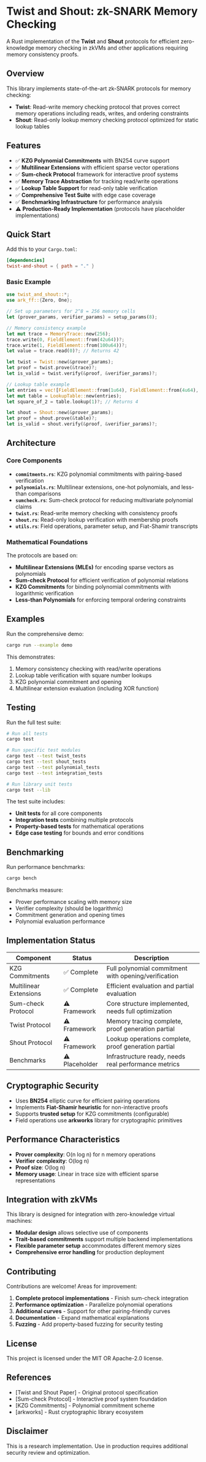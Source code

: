 # Twist and Shout: zk-SNARK Memory Checking

A Rust implementation of the **Twist** and **Shout** protocols for efficient zero-knowledge memory checking in zkVMs and other applications requiring memory consistency proofs.

## Overview

This library implements state-of-the-art zk-SNARK protocols for memory checking:

- **Twist**: Read-write memory checking protocol that proves correct memory operations including reads, writes, and ordering constraints
- **Shout**: Read-only lookup memory checking protocol optimized for static lookup tables

## Features

- ✅ **KZG Polynomial Commitments** with BN254 curve support
- ✅ **Multilinear Extensions** with efficient sparse vector operations  
- ✅ **Sum-check Protocol** framework for interactive proof systems
- ✅ **Memory Trace Abstraction** for tracking read/write operations
- ✅ **Lookup Table Support** for read-only table verification
- ✅ **Comprehensive Test Suite** with edge case coverage
- ✅ **Benchmarking Infrastructure** for performance analysis
- ⚠️ **Production-Ready Implementation** (protocols have placeholder implementations)

## Quick Start

Add this to your `Cargo.toml`:

```toml
[dependencies]
twist-and-shout = { path = "." }
```

### Basic Example

```rust
use twist_and_shout::*;
use ark_ff::{Zero, One};

// Set up parameters for 2^8 = 256 memory cells
let (prover_params, verifier_params) = setup_params(8);

// Memory consistency example
let mut trace = MemoryTrace::new(256);
trace.write(0, FieldElement::from(42u64))?;
trace.write(1, FieldElement::from(100u64))?;
let value = trace.read(0)?; // Returns 42

let twist = Twist::new(&prover_params);
let proof = twist.prove(&trace)?;
let is_valid = twist.verify(&proof, &verifier_params)?;

// Lookup table example  
let entries = vec![FieldElement::from(1u64), FieldElement::from(4u64), FieldElement::from(9u64)];
let mut table = LookupTable::new(entries);
let square_of_2 = table.lookup(1)?; // Returns 4

let shout = Shout::new(&prover_params);
let proof = shout.prove(&table)?;
let is_valid = shout.verify(&proof, &verifier_params)?;
```

## Architecture

### Core Components

- **`commitments.rs`**: KZG polynomial commitments with pairing-based verification
- **`polynomials.rs`**: Multilinear extensions, one-hot polynomials, and less-than comparisons
- **`sumcheck.rs`**: Sum-check protocol for reducing multivariate polynomial claims
- **`twist.rs`**: Read-write memory checking with consistency proofs
- **`shout.rs`**: Read-only lookup verification with membership proofs
- **`utils.rs`**: Field operations, parameter setup, and Fiat-Shamir transcripts

### Mathematical Foundations

The protocols are based on:
- **Multilinear Extensions (MLEs)** for encoding sparse vectors as polynomials
- **Sum-check Protocol** for efficient verification of polynomial relations
- **KZG Commitments** for binding polynomial commitments with logarithmic verification
- **Less-than Polynomials** for enforcing temporal ordering constraints

## Examples

Run the comprehensive demo:

```bash
cargo run --example demo
```

This demonstrates:
1. Memory consistency checking with read/write operations
2. Lookup table verification with square number lookups  
3. KZG polynomial commitment and opening
4. Multilinear extension evaluation (including XOR function)

## Testing

Run the full test suite:

```bash
# Run all tests
cargo test

# Run specific test modules
cargo test --test twist_tests
cargo test --test shout_tests  
cargo test --test polynomial_tests
cargo test --test integration_tests

# Run library unit tests
cargo test --lib
```

The test suite includes:
- **Unit tests** for all core components
- **Integration tests** combining multiple protocols
- **Property-based tests** for mathematical operations
- **Edge case testing** for bounds and error conditions

## Benchmarking

Run performance benchmarks:

```bash
cargo bench
```

Benchmarks measure:
- Prover performance scaling with memory size
- Verifier complexity (should be logarithmic)
- Commitment generation and opening times
- Polynomial evaluation performance

## Implementation Status

| Component | Status | Description |
|-----------|--------|-------------|
| KZG Commitments | ✅ Complete | Full polynomial commitment with opening/verification |
| Multilinear Extensions | ✅ Complete | Efficient evaluation and partial evaluation |
| Sum-check Protocol | ⚠️ Framework | Core structure implemented, needs full optimization |
| Twist Protocol | ⚠️ Framework | Memory tracing complete, proof generation partial |
| Shout Protocol | ⚠️ Framework | Lookup operations complete, proof generation partial |
| Benchmarks | ⚠️ Placeholder | Infrastructure ready, needs real performance metrics |

## Cryptographic Security

- Uses **BN254** elliptic curve for efficient pairing operations
- Implements **Fiat-Shamir heuristic** for non-interactive proofs
- Supports **trusted setup** for KZG commitments (configurable)
- Field operations use **arkworks** library for cryptographic primitives

## Performance Characteristics

- **Prover complexity**: O(n log n) for n memory operations
- **Verifier complexity**: O(log n) 
- **Proof size**: O(log n)
- **Memory usage**: Linear in trace size with efficient sparse representations

## Integration with zkVMs

This library is designed for integration with zero-knowledge virtual machines:

- **Modular design** allows selective use of components
- **Trait-based commitments** support multiple backend implementations  
- **Flexible parameter setup** accommodates different memory sizes
- **Comprehensive error handling** for production deployment

## Contributing

Contributions are welcome! Areas for improvement:

1. **Complete protocol implementations** - Finish sum-check integration
2. **Performance optimization** - Parallelize polynomial operations
3. **Additional curves** - Support for other pairing-friendly curves
4. **Documentation** - Expand mathematical explanations
5. **Fuzzing** - Add property-based fuzzing for security testing

## License

This project is licensed under the MIT OR Apache-2.0 license.

## References

- [Twist and Shout Paper] - Original protocol specification
- [Sum-check Protocol] - Interactive proof system foundation
- [KZG Commitments] - Polynomial commitment scheme
- [arkworks] - Rust cryptographic library ecosystem

## Disclaimer

This is a research implementation. Use in production requires additional security review and optimization.
